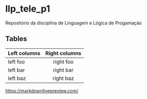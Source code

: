 # llp_tele_p1
Repositório da disciplina de Linguagem e Lógica de Progamação

## Tables

| Left columns  | Right columns |
| ------------- |:-------------:|
| left foo      | right foo     |
| left bar      | right bar     |
| left baz      | right baz     |

https://markdownlivepreview.com/
